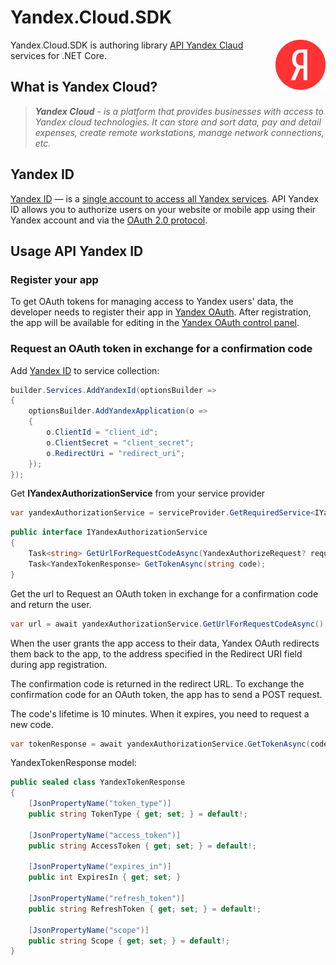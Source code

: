# Yandex.Cloud.SDK

<img align="right" width="80px" height="80px" src="img/logo.png">

Yandex.Cloud.SDK is authoring library [API Yandex Claud](https://yandex.cloud/en/docs) services for .NET Core.

## What is Yandex Cloud?

> **_Yandex Cloud_**
> _- is a platform that provides businesses with access to Yandex cloud technologies.
> It can store and sort data, pay and detail expenses, create remote workstations, manage network connections, etc._

## Yandex ID

[Yandex ID](https://yandex.ru/dev/id/doc/en/) — is a [single account to access all Yandex services](https://yandex.com/support/id/index.html). API Yandex ID allows you to authorize users on your
website or mobile app using their Yandex account and via the [OAuth 2.0 protocol](https://yandex.ru/dev/id/doc/en/concepts/ya-oauth-intro).

## Usage API Yandex ID

### Register your app

To get OAuth tokens for managing access to Yandex users' data, the developer needs to register their app in [Yandex OAuth](https://oauth.yandex.com/).
After registration, the app will be available for editing in the [Yandex OAuth control panel](https://yandex.ru/dev/id/doc/en/oauth-cabinet).

### Request an OAuth token in exchange for a confirmation code

Add [Yandex ID](https://yandex.ru/dev/id/doc/en/oauth-cabinet) to service collection:

```c#
builder.Services.AddYandexId(optionsBuilder =>
{
    optionsBuilder.AddYandexApplication(o =>
    {
        o.ClientId = "client_id";
        o.ClientSecret = "client_secret";
        o.RedirectUri = "redirect_uri";
    });
});
```

Get **IYandexAuthorizationService** from your service provider

```c#
var yandexAuthorizationService = serviceProvider.GetRequiredService<IYandexAuthorizationService>();
```

```c#
public interface IYandexAuthorizationService
{
    Task<string> GetUrlForRequestCodeAsync(YandexAuthorizeRequest? request = null);
    Task<YandexTokenResponse> GetTokenAsync(string code);
}
```

Get the url to Request an OAuth token in exchange for a confirmation code and return the user.

```c#
var url = await yandexAuthorizationService.GetUrlForRequestCodeAsync();
```

When the user grants the app access to their data, Yandex OAuth redirects them back to the app, to the address
specified in the Redirect URI field during app registration.

The confirmation code is returned in the redirect URL. To exchange the confirmation code for an OAuth token, the app has
to send a POST request.

The code's lifetime is 10 minutes. When it expires, you need to request a new code.

```c#
var tokenResponse = await yandexAuthorizationService.GetTokenAsync(code);
```

YandexTokenResponse model:
```c#
public sealed class YandexTokenResponse
{
    [JsonPropertyName("token_type")]
    public string TokenType { get; set; } = default!;
    
    [JsonPropertyName("access_token")]
    public string AccessToken { get; set; } = default!;
    
    [JsonPropertyName("expires_in")]
    public int ExpiresIn { get; set; }
    
    [JsonPropertyName("refresh_token")]
    public string RefreshToken { get; set; } = default!;
    
    [JsonPropertyName("scope")]
    public string Scope { get; set; } = default!;
}
```